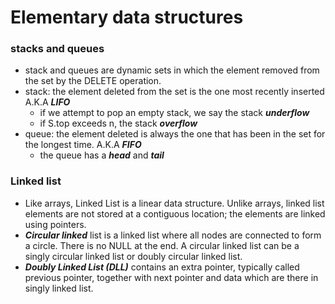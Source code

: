 # Elementary data structures

### stacks and queues

- stack and queues are dynamic sets in which the element removed from the set by the DELETE operation.
- stack: the element deleted from the set is the one most recently inserted A.K.A **_LIFO_**
  - if we attempt to pop an empty stack, we say the stack **_underflow_**
  - if S.top exceeds n, the stack **_overflow_**
- queue: the element deleted is always the one that has been in the set for the longest time. A.K.A **_FIFO_**
  - the queue has a **_head_** and **_tail_**

### Linked list

- Like arrays, Linked List is a linear data structure. Unlike arrays, linked list elements are not stored at a contiguous location; the elements are linked using pointers.
- **_Circular linked_** list is a linked list where all nodes are connected to form a circle. There is no NULL at the end. A circular linked list can be a singly circular linked list or doubly circular linked list.
- **_Doubly Linked List (DLL)_** contains an extra pointer, typically called previous pointer, together with next pointer and data which are there in singly linked list.

